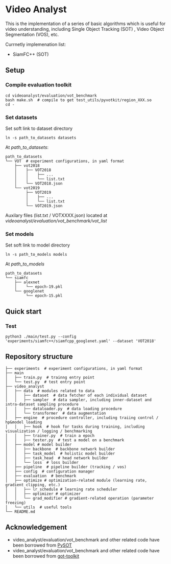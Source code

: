 # Video Analyst
This is the implementation of a series of basic algorithms which is useful for video understanding, including Single Object Tracking (SOT)
, Video Object Segmentation (VOS), etc.

Currnetly implemenation list:
* SiamFC++ (SOT)


## Setup
### Compile evaluation toolkit
```
cd videoanalyst/evaluation/vot_benchmark
bash make.sh  # compile to get test_utils/pyvotkit/region_XXX.so
cd -
```

### Set datasets
Set soft link to dataset directory
```
ln -s path_to_datasets datasets
```
At _path_to_datasets_:
```
path_to_datasets
└── VOT  # experiment configurations, in yaml format
    ├── vot2018
    │    ├── VOT2018
    │    │    ├── ...
    │    │    └── list.txt
    │    └── VOT2018.json
    └── vot2019
         ├── VOT2019
         │    ├── ...
         │    └── list.txt
         └── VOT2019.json
```
Auxilary files (list.txt / VOTXXXX.json) located at _videoanalyst/evaluation/vot_benchmark/vot_list_

### Set models
Set soft link to model directory
```
ln -s path_to_models models
```
At _path_to_models_
```
path_to_datasets
└── siamfc
    ├── alexnet
    │    └── epoch-19.pkl
    └── googlenet
         └── epoch-15.pkl
```

## Quick start
### Test
```
python3 ./main/test.py --config 'experiments/siamfc++/siamfcpp_googlenet.yaml' --dataset 'VOT2018'
```

## Repository structure
```
├── experiments  # experiment configurations, in yaml format
├── main
│   ├── train.py  # trainng entry point
│   └── test.py  # test entry point
├── video_analyst
│   ├── data  # modules related to data
│   │   ├── dataset  # data fetcher of each individual dataset
│   │   ├── sampler  # data sampler, including inner-dataset and intra-dataset sampling procedure
│   │   ├── dataloader.py  # data loading procedure
│   │   └── transformer  # data augmentation
│   ├── engine  # procedure controller, including traiing control / hp&model loading
│   │   ├── hook  # hook for tasks during training, including visualization / logging / benchmarking
│   │   ├── trainer.py  # train a epoch
│   │   ├── tester.py  # test a model on a benchmark
│   ├── model # model builder
│   │   ├── backbone  # backbone network builder
│   │   ├── task_model  # holistic model builder
│   │   ├── task_head  # head network builder
│   │   └── loss  # loss builder
│   ├── pipeline  # pipeline builder (tracking / vos)
│   ├── config  # configuration manager
│   ├── evaluation  # benchmark
│   ├── optimize # optimization-related module (learning rate, gradient clipping, etc.)
│   │   ├── lr_schedule # learning rate scheduler
│   │   ├── optimizer # optimizer
│   │   └── grad_modifier # gradient-related operation (parameter freezing)
│   └── utils  # useful tools
└── README.md
```

## Acknowledgement
* video_analyst/evaluation/vot_benchmark and other related code have been borrowed from [PySOT](https://github.com/STVIR/pysot)
* video_analyst/evaluation/vot_benchmark and other related code have been borrowed from [got-toolkit](https://github.com/got-10k/toolkit.git)
